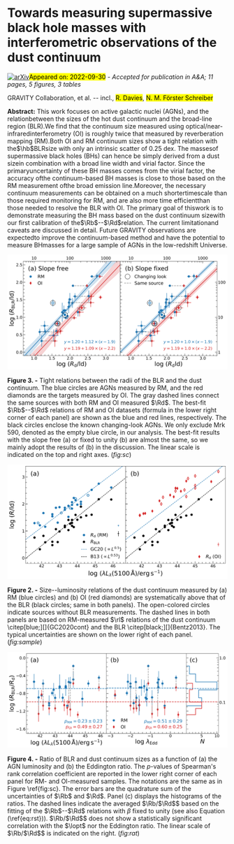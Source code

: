 <div class="macros" style="visibility:hidden;">
$\newcommand{\ensuremath}{}$
$\newcommand{\xspace}{}$
$\newcommand{\object}[1]{\texttt{#1}}$
$\newcommand{\farcs}{{.}''}$
$\newcommand{\farcm}{{.}'}$
$\newcommand{\arcsec}{''}$
$\newcommand{\arcmin}{'}$
$\newcommand{\ion}[2]{#1#2}$
$\newcommand{\textsc}[1]{\textrm{#1}}$
$\newcommand{\hl}[1]{\textrm{#1}}$
$\newcommand{\mbh}{{\mbox{M_\mathrm{BH}}}}$
$\newcommand{\hii}{\mbox{H{\sevenrm II}}}$
$\newcommand{\ha}{{\mbox{H\alpha}}}$
$\newcommand{\hb}{{\mbox{H\beta}}}$
$\newcommand{\brg}{{\mbox{Br\gamma}}}$
$\newcommand{\paa}{{\mbox{Pa\alpha}}}$
$\newcommand{\civ}{[C{\sevenrm IV}]}$
$\newcommand{\heiia}{He{\sevenrm II} \lambda4686}$
$\newcommand{\heii}{He{\sevenrm II}}$
$\newcommand{\hei}{He{\sevenrm I}}$
$\newcommand{\feii}{Fe{\sevenrm II}}$
$\newcommand{\OIIIa}{[O{\sevenrm III}] \lambda4959}$
$\newcommand{\OIIIb}{[O{\sevenrm III}] \lambda5007}$
$\newcommand{\OIIIc}{[O{\sevenrm III}] \lambda\lambda4959,5007}$
$\newcommand{\OIII}{[O{\sevenrm III}]}$
$\newcommand{\NI}{[N{\sevenrm I}]}$
$\newcommand{\uas}{\mbox{\muas}}$
$\newcommand{\lopt}{\mbox{\lambda L_\lambda (5100 \AA)}}$
$\newcommand{\Rd}{\mbox{R_\mathrm{d}}}$
$\newcommand{\Rb}{\mbox{R_\mathrm{BLR}}}$
$\newcommand{\rEdd}{\mbox{\lambda_\mathrm{Edd}}}$
$\newcommand{\rl}{\mbox{R--L}}$
$\newcommand{\nodata}{{...}}$
$\newcommand{\mcl}{\multicolumn}$
$\newcommand{\um}{{\mbox{\mum}}}$
$\newcommand{\kms}{{\mbox{\mathrm{km s^{-1}}}}}$
$\newcommand{\ergs}{{\mbox{\mathrm{erg s^{-1}}}}}$
$\newcommand{\msun}{{\mbox{M_\odot}}}$
$\newcommand{\uhc}{{\mbox{\mathrm{km s^{-1}~Mpc^{-1}}}}}$
$\newcommand{\degree}{{\mbox{^\circ}}}$
$\newcommand{\hi}{H{\sevenrm I}}$
$\newcommand{\arraystretch}{1.2}$
$\newcommand{\arraystretch}{1.5}$
$\newcommand{\arraystretch}{1.2}$</div>

<div class="macros" style="visibility:hidden;">
$\newcommand{$\ensuremath$}{}$
$\newcommand{$\xspace$}{}$
$\newcommand{$\object$}[1]{\texttt{#1}}$
$\newcommand{$\farcs$}{{.}''}$
$\newcommand{$\farcm$}{{.}'}$
$\newcommand{$\arcsec$}{''}$
$\newcommand{$\arcmin$}{'}$
$\newcommand{$\ion$}[2]{#1#2}$
$\newcommand{$\textsc$}[1]{\textrm{#1}}$
$\newcommand{$\hl$}[1]{\textrm{#1}}$
$\newcommand{$\mbh$}{{\mbox{M_\mathrm{BH}}}}$
$\newcommand{$\hii$}{\mbox{H{\sevenrm II}}}$
$\newcommand{$\ha$}{{\mbox{H\alpha}}}$
$\newcommand{$\hb$}{{\mbox{H\beta}}}$
$\newcommand{$\brg$}{{\mbox{Br\gamma}}}$
$\newcommand{$\paa$}{{\mbox{Pa\alpha}}}$
$\newcommand{$\civ$}{[C{\sevenrm IV}]}$
$\newcommand{$\heiia$}{He{\sevenrm II} \lambda4686}$
$\newcommand{$\heii$}{He{\sevenrm II}}$
$\newcommand{$\hei$}{He{\sevenrm I}}$
$\newcommand{$\feii$}{Fe{\sevenrm II}}$
$\newcommand{$\OIIIa$}{[O{\sevenrm III}] \lambda4959}$
$\newcommand{$\OIIIb$}{[O{\sevenrm III}] \lambda5007}$
$\newcommand{$\OIIIc$}{[O{\sevenrm III}] \lambda\lambda4959,5007}$
$\newcommand{$\OIII$}{[O{\sevenrm III}]}$
$\newcommand{$\NI$}{[N{\sevenrm I}]}$
$\newcommand{$\uas$}{\mbox{\muas}}$
$\newcommand{$\lopt$}{\mbox{\lambda L_\lambda (5100 \AA)}}$
$\newcommand{$\Rd$}{\mbox{R_\mathrm{d}}}$
$\newcommand{$\Rb$}{\mbox{R_\mathrm{BLR}}}$
$\newcommand{$\rEdd$}{\mbox{\lambda_\mathrm{Edd}}}$
$\newcommand{$\rl$}{\mbox{R--L}}$
$\newcommand{$\nodata$}{{...}}$
$\newcommand{$\mcl$}{\multicolumn}$
$\newcommand{$\um$}{{\mbox{\mum}}}$
$\newcommand{$\kms$}{{\mbox{\mathrm{km s^{-1}}}}}$
$\newcommand{$\ergs$}{{\mbox{\mathrm{erg s^{-1}}}}}$
$\newcommand{$\msun$}{{\mbox{M_\odot}}}$
$\newcommand{$\uhc$}{{\mbox{\mathrm{km s^{-1}~Mpc^{-1}}}}}$
$\newcommand{$\degree$}{{\mbox{^\circ}}}$
$\newcommand{$\hi$}{H{\sevenrm I}}$
$\newcommand{$\arraystretch$}{1.2}$
$\newcommand{$\arraystretch$}{1.5}$
$\newcommand{$\arraystretch$}{1.2}$</div>



<div id="title">

# Towards measuring supermassive black hole masses with interferometric observations of the dust continuum

</div>
<div id="comments">

[![arXiv](https://img.shields.io/badge/arXiv-2209.14410-b31b1b.svg)](https://arxiv.org/abs/2209.14410)<mark>Appeared on: 2022-09-30</mark> - _Accepted for publication in A&A; 11 pages, 5 figures, 3 tables_

</div>
<div id="authors">

GRAVITY Collaboration, et al. -- incl., <mark><mark>R. Davies</mark></mark>, <mark><mark>N. M. Förster Schreiber</mark></mark>

</div>
<div id="abstract">

**Abstract:** This work focuses on active galactic nuclei (AGNs), and the relationbetween the sizes of the hot dust continuum and the broad-line region (BLR).We find that the continuum size measured using optical/near-infraredinterferometry (OI) is roughly twice that measured by reverberation mapping (RM).Both OI and RM continuum sizes show a tight relation with the$\hb$BLRsize with only an intrinsic scatter of 0.25 dex.  The massesof supermassive black holes (BHs) can hence be simply derived from a dust sizein combination with a broad line width and virial factor. Since the primaryuncertainty of these BH masses comes from the virial factor, the accuracy ofthe continuum-based BH masses is close to those based on the RM measurement ofthe broad emission line.Moreover, the necessary continuum measurements can be obtained on a much shortertimescale than those required monitoring for RM, and are also more time efficientthan those needed to resolve the BLR with OI.  The primary goal of thiswork is to demonstrate measuring the BH mass based on the dust continuum sizewith our first calibration of the$\Rb$--$\Rd$relation.  The current limitationand caveats are discussed in detail.  Future GRAVITY observations are expectedto improve the continuum-based method and have the potential to measure BHmasses for a large sample of AGNs in the low-redshift Universe.

</div>

<div id="div_fig1">

<img src="tmp_2209.14410/./fig2.png" alt="Fig3" width="100%"/>

**Figure 3. -** Tight relations between the radii of the BLR and the dust continuum.
The blue circles are AGNs measured by RM, and the red diamonds are the targets
measured by OI.  The gray dashed lines connect the same sources with
both RM and OI measured $\Rd$.  The best-fit $\Rb$--$\Rd$ relations of RM and OI
datasets (formula in the lower right corner of each panel) are shown as the blue
and red lines, respectively.  The black circles enclose the known changing-look
AGNs.  We only exclude Mrk 590, denoted as the empty blue circle, in our
analysis.  The best-fit results with the slope free (a) or fixed to unity (b)
are almost the same, so we mainly adopt the results of (b) in the discussion.
The linear scale is indicated on the top and right axes. (*fig:sc*)

</div>
<div id="div_fig2">

<img src="tmp_2209.14410/./fig1.png" alt="Fig2" width="100%"/>

**Figure 2. -** Size--luminosity relations of the dust continuum measured by
(a) RM (blue circles) and (b) OI (red diamonds) are systematically above
that of the BLR (black circles; same in both panels).
The open-colored circles indicate sources without BLR measurements.
The dashed lines in both panels are based on RM-measured $\rl$ relations of the dust continuum \citep[blue;][]{GC2020cont} and
the BLR \citep[black;][]{Bentz2013}.  The typical uncertainties are shown on
the lower right of each panel. (*fig:sample*)

</div>
<div id="div_fig3">

<img src="tmp_2209.14410/./fig3.png" alt="Fig4" width="100%"/>

**Figure 4. -** Ratio of BLR and dust continuum sizes as a function of (a) the AGN
luminosity and (b) the Eddington ratio.  The $p$-values of Spearman's rank
correlation coefficient are reported in the lower right corner of each panel for
RM- and OI-measured samples.  The notations are the same as in
Figure \ref{fig:sc}.  The error bars are the quadrature sum of the uncertainties
of $\Rb$ and $\Rd$.  Panel (c) displays the histograms of the ratios.  The dashed
lines indicate the averaged $\Rb/$\Rd$$ based on the fitting of the $\Rb$--$\Rd$ relations with $\beta$ fixed to unity (see also Equation (\ref{eq:rst})).
$\Rb/$\Rd$$ does not show a statistically significant correlation with the $\lopt$ nor the Eddington ratio.  The linear scale of $\Rb/$\Rd$$ is indicated on
the right. (*fig:rat*)

</div>